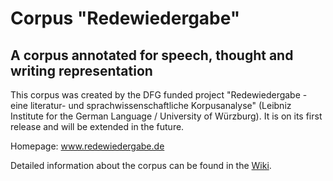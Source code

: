 # Corpus "Redewiedergabe"
## A corpus annotated for speech, thought and writing representation

This corpus was created by the DFG funded project "Redewiedergabe - eine literatur- und sprachwissenschaftliche Korpusanalyse" (Leibniz Institute for the German Language / University of Würzburg). It is on its first release and will be extended in the future.

Homepage: www.redewiedergabe.de

Detailed information about the corpus can be found in the [Wiki](https://github.com/redewiedergabe/corpus/wiki/The-%22Redewiedergabe%22-corpus).
